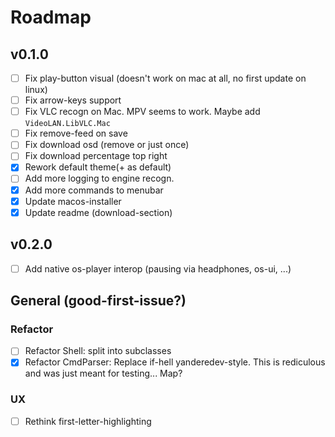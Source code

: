 # Roadmap

## v0.1.0
- [ ] Fix play-button visual (doesn't work on mac at all, no first update on linux)
- [ ] Fix arrow-keys support
- [ ] Fix VLC recogn on Mac. MPV seems to work. Maybe add `VideoLAN.LibVLC.Mac`
- [ ] Fix remove-feed on save
- [ ] Fix download osd (remove or just once)
- [ ] Fix download percentage top right 
- [X] Rework default theme(+ as default)
- [ ] Add more logging to engine recogn.
- [X] Add more commands to menubar
- [X] Update macos-installer
- [X] Update readme (download-section)

## v0.2.0
- [ ] Add native os-player interop (pausing via headphones, os-ui, ...)

## General (good-first-issue?)

### Refactor 
- [ ] Refactor Shell: split into subclasses
- [X] Refactor CmdParser: Replace if-hell yanderedev-style. This is rediculous and was just meant for testing... Map?

### UX
- [ ] Rethink first-letter-highlighting
 
